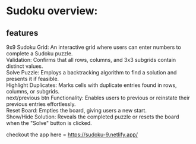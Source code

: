  <h1>Sudoku overview:   </h1>
 <h2>features </h2>  
9x9 Sudoku Grid: An interactive grid where users can enter numbers to complete a Sudoku puzzle. <br>
Validation: Confirms that all rows, columns, and 3x3 subgrids contain distinct values. <br>
Solve Puzzle: Employs a backtracking algorithm to find a solution and presents it if feasible. <br>
Highlight Duplicates: Marks cells with duplicate entries found in rows, columns, or subgrids. <br>
next/previous btn Functionality: Enables users to previous or reinstate their previous entries effortlessly. <br>
Reset Board: Empties the board, giving users a new start. <br>
Show/Hide Solution: Reveals the completed puzzle or resets the board when the "Solve" button is clicked. <br>

checkout the app here =     https://sudoku-9.netlify.app/
